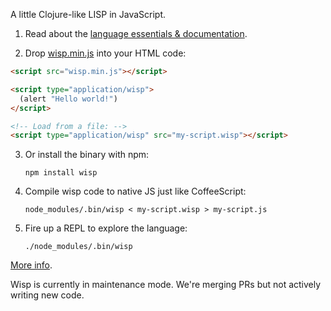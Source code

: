 A little Clojure-like LISP in JavaScript.

<!-- interactive demo -->

1. Read about the [language essentials & documentation](./doc/language-essentials.md).

2. Drop [wisp.min.js](https://github.com/Gozala/wisp/raw/gh-pages/dist/wisp.min.js) into your HTML code:

```html
<script src="wisp.min.js"></script>

<script type="application/wisp">
  (alert "Hello world!")
</script>

<!-- Load from a file: -->
<script type="application/wisp" src="my-script.wisp"></script>
```

3. Or install the binary with npm:

	`npm install wisp`

4. Compile wisp code to native JS just like CoffeeScript:

	`node_modules/.bin/wisp < my-script.wisp > my-script.js`

5. Fire up a REPL to explore the language:

	`./node_modules/.bin/wisp`

[More info](./doc/more-info.md).

Wisp is currently in maintenance mode. We're merging PRs but not actively writing new code.
